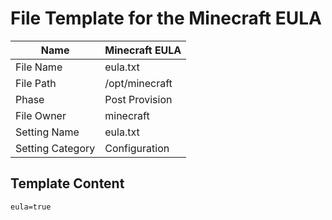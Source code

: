 # File Template for the Minecraft EULA

| Name             	| Minecraft EULA 	|
|------------------	|----------------	|
| File Name        	| eula.txt       	|
| File Path        	| /opt/minecraft 	|
| Phase            	| Post Provision 	|
| File Owner       	| minecraft      	|
| Setting Name     	| eula.txt       	|
| Setting Category 	| Configuration  	|

## Template Content
```
eula=true
```